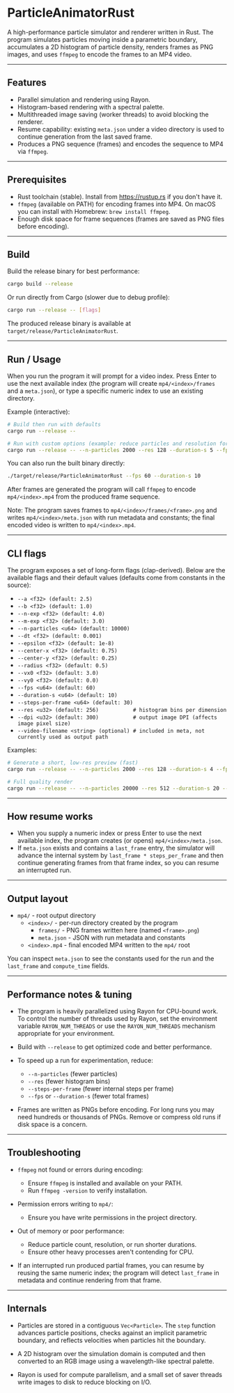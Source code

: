 # ParticleAnimatorRust

A high-performance particle simulator and renderer written in Rust. The program simulates particles moving inside a parametric boundary, accumulates a 2D histogram of particle density, renders frames as PNG images, and uses `ffmpeg` to encode the frames to an MP4 video.

---

## Features

- Parallel simulation and rendering using Rayon.
- Histogram-based rendering with a spectral palette.
- Multithreaded image saving (worker threads) to avoid blocking the renderer.
- Resume capability: existing `meta.json` under a video directory is used to continue generation from the last saved frame.
- Produces a PNG sequence (frames) and encodes the sequence to MP4 via `ffmpeg`.

---

## Prerequisites

- Rust toolchain (stable). Install from https://rustup.rs if you don't have it.
- `ffmpeg` (available on PATH) for encoding frames into MP4. On macOS you can install with Homebrew: `brew install ffmpeg`.
- Enough disk space for frame sequences (frames are saved as PNG files before encoding).

---

## Build

Build the release binary for best performance:

```bash
cargo build --release
```

Or run directly from Cargo (slower due to debug profile):

```bash
cargo run --release -- [flags]
```

The produced release binary is available at `target/release/ParticleAnimatorRust`.

---

## Run / Usage

When you run the program it will prompt for a video index. Press Enter to use the next available index (the program will create `mp4/<index>/frames` and a `meta.json`), or type a specific numeric index to use an existing directory.

Example (interactive):

```bash
# Build then run with defaults
cargo run --release --

# Run with custom options (example: reduce particles and resolution for quick testing)
cargo run --release -- --n-particles 2000 --res 128 --duration-s 5 --fps 30
```

You can also run the built binary directly:

```bash
./target/release/ParticleAnimatorRust --fps 60 --duration-s 10
```

After frames are generated the program will call `ffmpeg` to encode `mp4/<index>.mp4` from the produced frame sequence.

Note: The program saves frames to `mp4/<index>/frames/<frame>.png` and writes `mp4/<index>/meta.json` with run metadata and constants; the final encoded video is written to `mp4/<index>.mp4`.

---

## CLI flags

The program exposes a set of long-form flags (clap-derived). Below are the available flags and their default values (defaults come from constants in the source):

- `--a <f32> (default: 2.5)`
- `--b <f32> (default: 1.0)`
- `--n-exp <f32> (default: 4.0)`
- `--m-exp <f32> (default: 3.0)`
- `--n-particles <u64> (default: 10000)`
- `--dt <f32> (default: 0.001)`
- `--epsilon <f32> (default: 1e-8)`
- `--center-x <f32> (default: 0.75)`
- `--center-y <f32> (default: 0.25)`
- `--radius <f32> (default: 0.5)`
- `--vx0 <f32> (default: 3.0)`
- `--vy0 <f32> (default: 0.0)`
- `--fps <u64> (default: 60)`
- `--duration-s <u64> (default: 10)`
- `--steps-per-frame <u64> (default: 30)`
- `--res <u32> (default: 256)           # histogram bins per dimension`
- `--dpi <u32> (default: 300)           # output image DPI (affects image pixel size)`
- `--video-filename <string> (optional) # included in meta, not currently used as output path`

Examples:

```bash
# Generate a short, low-res preview (fast)
cargo run --release -- --n-particles 2000 --res 128 --duration-s 4 --fps 24

# Full quality render
cargo run --release -- --n-particles 20000 --res 512 --duration-s 20 --fps 60
```

---

## How resume works

- When you supply a numeric index or press Enter to use the next available index, the program creates (or opens) `mp4/<index>/meta.json`.
- If `meta.json` exists and contains a `last_frame` entry, the simulator will advance the internal system by `last_frame * steps_per_frame` and then continue generating frames from that frame index, so you can resume an interrupted run.

---

## Output layout

- `mp4/` - root output directory
  - `<index>/` - per-run directory created by the program
    - `frames/` - PNG frames written here (named `<frame>.png`)
    - `meta.json` - JSON with run metadata and constants
  - `<index>.mp4` - final encoded MP4 written to the `mp4/` root

You can inspect `meta.json` to see the constants used for the run and the `last_frame` and `compute_time` fields.

---

## Performance notes & tuning

- The program is heavily parallelized using Rayon for CPU-bound work. To control the number of threads used by Rayon, set the environment variable `RAYON_NUM_THREADS` or use the `RAYON_NUM_THREADS` mechanism appropriate for your environment.

- Build with `--release` to get optimized code and better performance.

- To speed up a run for experimentation, reduce:
  - `--n-particles` (fewer particles)
  - `--res` (fewer histogram bins)
  - `--steps-per-frame` (fewer internal steps per frame)
  - `--fps` or `--duration-s` (fewer total frames)

- Frames are written as PNGs before encoding. For long runs you may need hundreds or thousands of PNGs. Remove or compress old runs if disk space is a concern.

---

## Troubleshooting

- `ffmpeg` not found or errors during encoding:
  - Ensure `ffmpeg` is installed and available on your PATH.
  - Run `ffmpeg -version` to verify installation.

- Permission errors writing to `mp4/`:
  - Ensure you have write permissions in the project directory.

- Out of memory or poor performance:
  - Reduce particle count, resolution, or run shorter durations.
  - Ensure other heavy processes aren't contending for CPU.

- If an interrupted run produced partial frames, you can resume by reusing the same numeric index; the program will detect `last_frame` in metadata and continue rendering from that frame.

---

## Internals

- Particles are stored in a contiguous `Vec<Particle>`. The `step` function advances particle positions, checks against an implicit parametric boundary, and reflects velocities when particles hit the boundary.

- A 2D histogram over the simulation domain is computed and then converted to an RGB image using a wavelength-like spectral palette.

- Rayon is used for compute parallelism, and a small set of saver threads write images to disk to reduce blocking on I/O.
